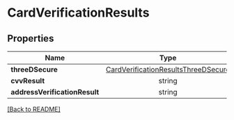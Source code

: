 # CardVerificationResults



## Properties

| Name | Type | Required | Description | Examples |
|------------|:-------------:|:-------------:|-------------|:-------------:|
| **threeDSecure** |[CardVerificationResultsThreeDSecure](CardVerificationResultsThreeDSecure.md) |  |  | | |
| **cvvResult** |string |  |  | | |
| **addressVerificationResult** |string |  |  | | |



[[Back to README]](../../README.md)